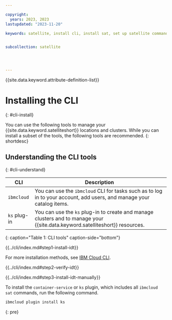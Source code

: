 ```yaml
---

copyright: 
  years: 2023, 2023
lastupdated: "2023-11-20"

keywords: satellite, install cli, install sat, set up satellite command line, satellite command line, satellite cli, sat commands


subcollection: satellite

 


---
```



{{site.data.keyword.attribute-definition-list}}

# Installing the CLI
{: #cli-install}


You can use the following tools to manage your {{site.data.keyword.satelliteshort}} locations and clusters. While you can install a subset of the tools, the following tools are recommended.
{: shortdesc}


## Understanding the CLI tools
{: #cli-understand}

| CLI | Description |
| --- | --- |
| `ibmcloud` | You can use the `ibmcloud` CLI for tasks such as to log in to your account, add users, and manage your catalog items. |
| `ks` plug-in | You can use the `ks` plug-in to create and manage clusters and to manage your {{site.data.keyword.satelliteshort}} resources. |
{: caption="Table 1: CLI tools" caption-side="bottom"}


{{../cli/index.md#step1-install-idt}}

For more installation methods, see [IBM Cloud CLI](/docs/cli?topic=cli-getting-started).

{{../cli/index.md#step2-verify-idt}}

{{../cli/index.md#step3-install-idt-manually}}


To install the `container-service` or `ks` plugin, which includes all `ibmcloud sat` commands, run the following command.

```sh
ibmcloud plugin install ks
```
{: pre}



